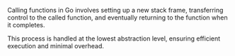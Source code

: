 Calling functions in Go involves setting up a new stack frame, transferring control to the called function, and eventually returning to the function when it completes. 

This process is handled at the lowest abstraction level, ensuring efficient execution and minimal overhead. 